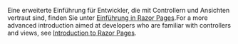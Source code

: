 <span data-ttu-id="1d373-101">Eine erweiterte Einführung für Entwickler, die mit Controllern und Ansichten vertraut sind, finden Sie unter [Einführung in Razor Pages](xref:razor-pages/index).</span><span class="sxs-lookup"><span data-stu-id="1d373-101">For a more advanced introduction aimed at developers who are familiar with controllers and views, see [Introduction to Razor Pages](xref:razor-pages/index).</span></span>
